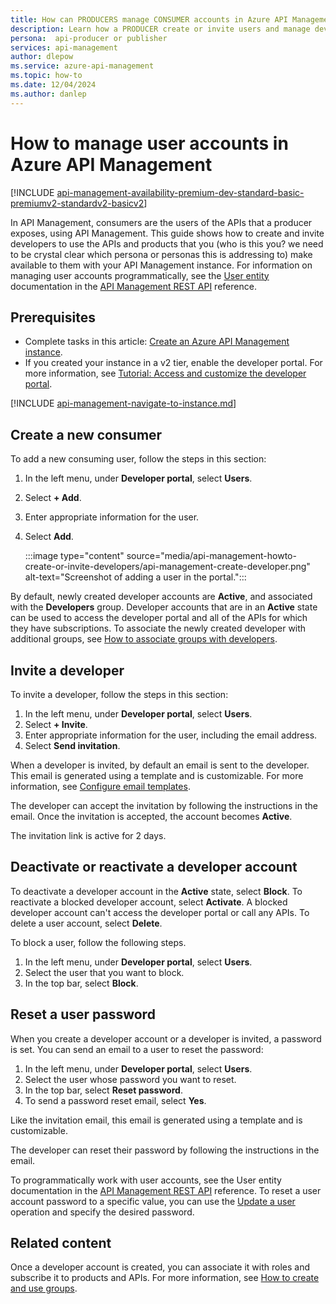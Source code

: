 ```yaml
---
title: How can PRODUCERS manage CONSUMER accounts in Azure API Management
description: Learn how a PRODUCER create or invite users and manage developer(consumer) accounts in Azure API Management. View additional resources to use after creating a developer account.
persona:  api-producer or publisher
services: api-management
author: dlepow
ms.service: azure-api-management
ms.topic: how-to
ms.date: 12/04/2024
ms.author: danlep
---
```

# How to manage user accounts in Azure API Management

[!INCLUDE [api-management-availability-premium-dev-standard-basic-premiumv2-standardv2-basicv2](../../includes/api-management-availability-premium-dev-standard-basic-premiumv2-standardv2-basicv2.md)]

In API Management, consumers are the users of the APIs that a producer exposes, using API Management. This guide shows how to create and invite developers to use the APIs and products that you (who is this you?  we need to be crystal clear which persona or personas this is addressing to) make available to them with your API Management instance. For information on managing user accounts programmatically, see the [User entity](/rest/api/apimanagement/user) documentation in the [API Management REST API](/rest/api/apimanagement/) reference.

## Prerequisites

* Complete tasks in this article: [Create an Azure API Management instance](get-started-create-service-instance.md).
* If you created your instance in a v2 tier, enable the developer portal. For more information, see [Tutorial: Access and customize the developer portal](api-management-howto-developer-portal-customize.md).

[!INCLUDE [api-management-navigate-to-instance.md](../../includes/api-management-navigate-to-instance.md)]

## Create a new consumer

To add a new consuming user, follow the steps in this section:

1. In the left menu, under **Developer portal**, select **Users**.
1. Select **+ Add**.
1. Enter appropriate information for the user.
1. Select **Add**.

    :::image type="content" source="media/api-management-howto-create-or-invite-developers/api-management-create-developer.png" alt-text="Screenshot of adding a user in the portal.":::

By default, newly created developer accounts are **Active**, and associated with the **Developers** group. Developer accounts that are in an **Active** state can be used to access the developer portal and all of the APIs for which they have subscriptions. To associate the newly created developer with additional groups, see [How to associate groups with developers][How to associate groups with developers].

## Invite a developer

To invite a developer, follow the steps in this section:

1. In the left menu, under **Developer portal**, select **Users**.
1. Select **+ Invite**.
1. Enter appropriate information for the user, including the email address.
1. Select **Send invitation**.

When a developer is invited, by default an email is sent to the developer. This email is generated using a template and is customizable. For more information, see [Configure email templates][Configure email templates].

The developer can accept the invitation by following the instructions in the email. Once the invitation is accepted, the account becomes **Active**.

The invitation link is active for 2 days.

## Deactivate or reactivate a developer account

To deactivate a developer account in the **Active** state, select **Block**. To reactivate a blocked developer account, select **Activate**. A blocked developer account can't access the developer portal or call any APIs. To delete a user account, select **Delete**.

To block a user, follow the following steps.

1. In the left menu, under **Developer portal**, select **Users**.
1. Select the user that you want to block.
1. In the top bar, select **Block**.

## Reset a user password

When you create a developer account or a developer is invited, a password is set. You can send an email to a user to reset the password:

1. In the left menu, under **Developer portal**, select **Users**.
1. Select the user whose password you want to reset.
1. In the top bar, select **Reset password**.
1. To send a password reset email, select **Yes**.

Like the invitation email, this email is generated using a template and is customizable.

The developer can reset their password by following the instructions in the email.

To programmatically work with user accounts, see the User entity documentation in the [API Management REST API](/rest/api/apimanagement/) reference. To reset a user account password to a specific value, you can use the [Update a user](/rest/api/apimanagement/apimanagementrest/azure-api-management-rest-api-user-entity#UpdateUser) operation and specify the desired password.

## Related content

Once a developer account is created, you can associate it with roles and subscribe it to products and APIs. For more information, see [How to create and use groups][How to create and use groups].

[How to create and use groups]: api-management-howto-create-groups.md
[How to associate groups with developers]: api-management-howto-create-groups.md#associate-group-developer

[Get started with Azure API Management]: get-started-create-service-instance.md
[Create an API Management service instance]: get-started-create-service-instance.md
[Configure email templates]: api-management-howto-configure-notifications.md#email-templates
